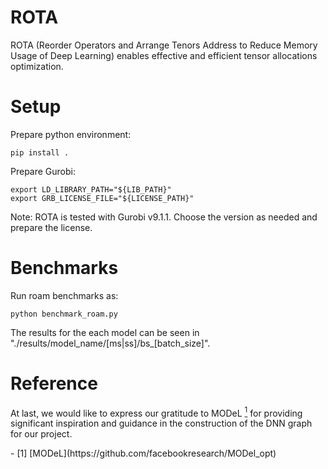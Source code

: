 # ROTA
ROTA (Reorder Operators and Arrange Tenors Address to Reduce Memory Usage of Deep Learning) enables effective and efficient tensor allocations optimization.

# Setup
Prepare python environment:
```
pip install .
```

Prepare Gurobi:
```
export LD_LIBRARY_PATH="${LIB_PATH}"
export GRB_LICENSE_FILE="${LICENSE_PATH}"
```

Note: ROTA is tested with Gurobi v9.1.1. Choose the version as needed and prepare the license. 

# Benchmarks
Run roam benchmarks as:
```
python benchmark_roam.py
```

The results for the each model can be seen in "./results/model_name/[ms|ss]/bs_[batch_size]".

<!-- Run heuristics benchmarks as:
```
python benchmark_heu.py
```

Run MODeL benchmarks as:
```
bash benchmark_no_acc.sh
``` -->

# Reference
At last, we would like to express our gratitude to MODeL [<sup>1</sup>](#MODeL) for providing significant inspiration and guidance in the construction of the DNN graph for our project.

<div id="MODeL"></div>
- [1] [MODeL](https://github.com/facebookresearch/MODel_opt)
